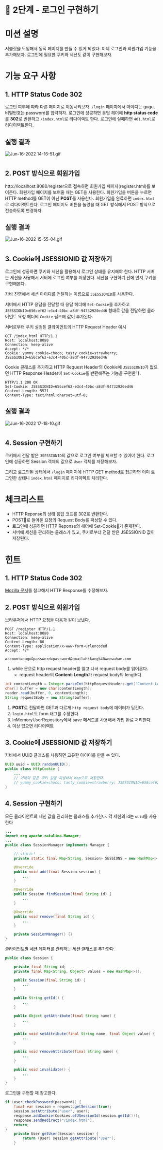 # 🚀 2단계 - 로그인 구현하기

# 미션 설명

서블릿을 도입해서 동적 페이지를 만들 수 있게 되었다.
이제 로그인과 회원가입 기능을 추가해보자.
로그인에 필요한 쿠키와 세션도 같이 구현해보자.

# 기능 요구 사항

## 1. HTTP Status Code 302

로그인 여부에 따라 다른 페이지로 이동시켜보자.
`/login` 페이지에서 아이디는 gugu, 비밀번호는 password를 입력하자.
로그인에 성공하면 응답 헤더에 **http status code**를 **302**로 반환하고 `/index.html`로 리다이렉트 한다.
로그인에 실패하면 `401.html`로 리다이렉트한다.

## 실행 결과

![Jun-16-2022 14-16-51.gif](https://techcourse-storage.s3.ap-northeast-2.amazonaws.com/fac9942f8feb489f89d51bc8df0765d4)

# 

## 2. POST 방식으로 회원가입

http://localhost:8080/register으로 접속하면 회원가입 페이지(register.html)를 보여준다.
회원가입 페이지를 보여줄 때는 GET을 사용한다.
회원가입을 버튼을 누르면 HTTP method를 GET이 아닌 **POST**를 사용한다.
회원가입을 완료하면 `index.html`로 리다이렉트한다.
로그인 페이지도 버튼을 눌렀을 때 GET 방식에서 POST 방식으로 전송하도록 변경하자.

## 실행 결과

![Jun-16-2022 15-55-04.gif](https://techcourse-storage.s3.ap-northeast-2.amazonaws.com/e2192f63bc394d3f95d0009e63178f71)

# 

## 3. Cookie에 JSESSIONID 값 저장하기

로그인에 성공하면 쿠키와 세션을 활용해서 로그인 상태를 유지해야 한다.
HTTP 서버는 세션을 사용해서 서버에 로그인 여부를 저장한다.
세션을 구현하기 전에 먼저 쿠키를 구현해본다.

자바 진영에서 세션 아이디를 전달하는 이름으로 `JSESSIONID`를 사용한다.

서버에서 HTTP 응답을 전달할 때 응답 헤더에 `Set-Cookie`를 추가하고 `JSESSIONID=656cef62-e3c4-40bc-a8df-94732920ed46` 형태로 값을 전달하면 클라이언트 요청 헤더의 `Cookie` 필드에 값이 추가된다.

서버로부터 쿠키 설정된 클라이언트의 HTTP Request Header 예시

```plaintext
GET /index.html HTTP/1.1
Host: localhost:8080
Connection: keep-alive
Accept: */*
Cookie: yummy_cookie=choco; tasty_cookie=strawberry; JSESSIONID=656cef62-e3c4-40bc-a8df-94732920ed46
```

Cookie 클래스를 추가하고 HTTP Request Header의 Cookie에 `JSESSIONID`가 없으면 HTTP Response Header에 `Set-Cookie`를 반환해주는 기능을 구현한다.

```plaintext
HTTP/1.1 200 OK 
Set-Cookie: JSESSIONID=656cef62-e3c4-40bc-a8df-94732920ed46
Content-Length: 5571
Content-Type: text/html;charset=utf-8;
```

## 실행 결과

![Jun-16-2022 17-18-10.gif](https://techcourse-storage.s3.ap-northeast-2.amazonaws.com/3129af4863e34556b6bc73ac63bb6bc0)

# 

## 4. Session 구현하기

쿠키에서 전달 받은 `JSESSIONID`의 값으로 로그인 여부를 체크할 수 있어야 한다.
로그인에 성공하면 Session 객체의 값으로 `User` 객체를 저장해보자.

그리고 로그인된 상태에서 `/login` 페이지에 HTTP GET method로 접근하면 이미 로그인한 상태니 `index.html` 페이지로 리다이렉트 처리한다.

# 체크리스트

- HTTP Reponse의 상태 응답 코드를 302로 반환한다.
- POST로 들어온 요청의 Request Body를 파싱할 수 있다.
- 로그인에 성공하면 HTTP Reponse의 헤더에 Set-Cookie가 존재한다.
- 서버에 세션을 관리하는 클래스가 있고, 쿠키로부터 전달 받은 JSESSIONID 값이 저장된다.

# 힌트

## 1. HTTP Status Code 302

[Mozilla 문서](https://developer.mozilla.org/ko/docs/Web/HTTP/Status/302)를 참고해서 HTTP Response를 수정해보자.

## 2. POST 방식으로 회원가입

브라우저에서 HTTP 요청을 다음과 같이 보낸다.

```plaintext
POST /register HTTP/1.1
Host: localhost:8080
Connection: keep-alive
Content-Length: 80
Content-Type: application/x-www-form-urlencoded
Accept: */*

account=gugu&password=password&email=hkkang%40woowahan.com
```

1. while 문으로 http request header를 읽고 나서 request body를 읽어온다.
   - request header의 **Content-Length**가 request body의 length다.

```java
int contentLength = Integer.parseInt(httpRequestHeaders.get("Content-Length"));
char[] buffer = new char[contentLength];
reader.read(buffer, 0, contentLength);
String requestBody = new String(buffer);
```

1. **POST**로 전달하면 GET과 다르게 `http request body`에 데이터가 담긴다.
2. `login.html`도 form 태그를 수정한다.
3. InMemoryUserRepository에서 save 메서드를 사용해서 가입 완료 처리한다.
4. 이상 없으면 리다이렉트

## 3. Cookie에 JSESSIONID 값 저장하기

자바에서 UUID 클래스를 사용하면 고유한 아이디를 만들 수 있다.

```java
UUID uuid = UUID.randomUUID();
public class HttpCookie {
    ...
    // 아래와 같은 쿠키 값을 파싱해서 map으로 저장한다.
    // yummy_cookie=choco; tasty_cookie=strawberry; JSESSIONID=656cef62-e3c4-40bc-a8df-94732920ed46
}
```

## 4. Session 구현하기

모든 클라이언트의 세션 값을 관리하는 클래스를 추가한다.
각 세션의 id는 `uuid`를 사용한다

```java
...
import org.apache.catalina.Manager;
...
public class SessionManager implements Manager {

    // static!
    private static final Map<String, Session> SESSIONS = new HashMap<>();

    @Override
    public void add(final Session session) {
        ...
    }

    @Override
    public Session findSession(final String id) {
        ...
    }

    @Override
    public void remove(final String id) {
        ...
    }

    private SessionManager() {}
}
```

클라이언트별 세션 데이터를 관리하는 세션 클래스를 추가한다.

```java
public class Session {

    private final String id;
    private final Map<String, Object> values = new HashMap<>();

    public Session(final String id) {
        ...
    }

    public String getId() {
        ...
    }

    public Object getAttribute(final String name) {
        ...
    }

    public void setAttribute(final String name, final Object value) {
        ...
    }

    public void removeAttribute(final String name) {
        ...
    }

    public void invalidate() {
        ...
    }
}
```

로그인을 구현할 때 참고한다.

```java
if (user.checkPassword(password)) {
    final var session = request.getSession(true);
    session.setAttribute("user", user);
    response.addCookie(Cookies.ofJSessionId(session.getId()));
    response.sendRedirect("/index.html");
    return;
}
    private User getUser(Session session) {
        return (User) session.getAttribute("user");
    }
```